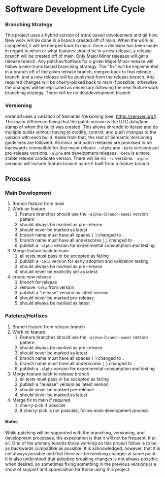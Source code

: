 # Software Development Life Cycle

### Branching Strategy
This project uses a hybrid version of trunk based development and git flow. New work will be
done in a branch created off of main. When the work is completed, it will be merged back to main.
Once a decision has been made in regard to when or what features should be in a new release,
a release branch will be created off of main. Only Major.Minor releases will get a release branch.
Any patches/hotfixes for a given Major.Minor release will follow a mini-trunk based branching strategy.
The "fix" will be implemented in a branch off of the given release branch, merged back to that release
branch, and a new release will be published from the release branch. Any required changes will be 
cherry-picked back to main if possible, otherwise the changes will be replicated as necessary
following the new feature work branching strategy. There will be no dev/development branch.

### Versioning
shrendd uses a variation of Semantic Versioning (see: https://semver.org/). The major
difference being that the patch version is the UTC data/time stamp of when the build was created.
This allows shrendd to iterate and do multiple builds without having to modify, commit, and push
changes to the version with each build. Aside from that, the rest of Semantic Versioning 
guidelines are followed. All minor and patch releases are promised to be backwards compatible for that
major release. `-alpha` and `-beta` versions are pre-release versions. `-alpha` are development releases.
`-beta` is a more stable release candidate version. There will be no `-rc` versions. `-alpha` versions
will include feature branch name if built from a feature branch.

## Process
### Main Development
1. Branch feature from main
2. Work on feature
   1. Feature branches should use the `-alpha+[branch-name]` version pattern
   2. should always be marked as pre-release
   3. should never be marked as latest
   4. branch name must have all spaces (` `) changed to `.`
   5. branch name must have all underscores (`_`) changed to `-`
   6. publish a `-alpha` version for experimental consumption and testing
3. Merge feature back to main
   1. all tests must pass or be accepted as failing
   2. publish a `-beta` version for early adoption and validation testing
   3. should always be marked as pre-release
   4. should never be explicitly set as latest
4. create new release
   1. branch for release
   2. remove `-beta` from version
   3. publish a "release" version as latest version
   4. should never be marked pre-release
   5. should always be marked as latest

### Patches/Hotfixes
1. Branch feature from release branch
2. Work on feature
   1. Feature branches should use the `-alpha+[branch-name]` version pattern
   2. should always be marked as pre-release
   3. should never be marked as latest
   4. branch name must have all spaces (` `) changed to `.`
   5. branch name must have all underscores (`_`) changed to `-`
   6. publish a `-alpha` version for experimental consumption and testing
3. Merge feature back to release branch
   1. all tests must pass or be accepted as failing
   2. publish a "release" version as latest version
   3. should never be marked pre-release
   4. should never be marked as latest
4. Merge fix to main if required
   1. cherry-pick if possible
   2. if cherry-pick is not possible, follow main development process

#### Notes
While patching will be supported with the branching, versioning, and development processes,
the expectation is that it will not be frequent, if at all. One of the primary tenants
those working on this project follow is to be as backwards compatible as possible. It is
acknowledged, however, that it is not always possible and that there will be breaking changes
at some point. It is also understood that adopting breaking changes is not always possible
when desired, so sometimes fixing something in the previous versions is a show of support and
appreciation for those using this project.